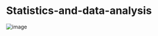 # Statistics-and-data-analysis

![image](https://github.com/AdamVinestock/Statistics-and-data-analysis/assets/115546705/8b35d8cb-7a88-49a2-a7b2-b7dbce2f9264)
